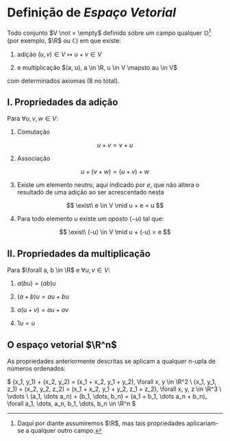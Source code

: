 # Definição de *Espaço Vetorial*

Todo conjunto $V \not = \empty$ definido sobre um campo qualquer $\mathbb D$[^1]  (por exemplo, $\R$ ou $\mathbb C$) em que existe:

1. adição $(u, v) \in V \mapsto u + v \in V$

2. e multiplicação $(a, u), a \in \R, u \in V \mapsto au \in V$

com determinados axiomas (8 no total).

## I. Propriedades da adição

Para $\forall u, v, w \in V$:

1. Comutação

$$
u + v = v + u
$$

2. Associação

$$
u + (v + w) = (u + v) + w
$$

3. Existe um elemento neutro, aqui indicado por $e$, que não altera o resultado de uma adição ao ser acrescentado nesta

$$
\exist\ e \in V \mid u + e = u
$$

4. Para  todo elemento $u$ existe um *oposto* $(-u)$ tal que:

$$
\exist\ (-u) \in V \mid u + (-u) = e
$$

## II. Propriedades da multiplicação

Para $\forall a, b \in \R$ e $\forall u, v \in V$:

1. $a(bu) = (ab)u$

2. $(a + b)u = au + bu$

3. $a(u + v) = au + av$

4. $1u = u$

## O espaço vetorial $\R^n$

As propriedades anteriormente descritas se aplicam a qualquer n-upla de números ordenados:

$
(x_1, y_1) + (x_2, y_2) = (x_1 + x_2, y_1 + y_2), \forall x, y \in \R^2 \\
(x_1, y_1, z_1) + (x_2, y_2, z_2) = (x_1 + x_2, y_1 + y_2, z_1 + z_2), \forall x, y, z \in \R^3 \\
\vdots \\
(a_1, \dots a_n) + (b_1, \dots, b_n) = (a_1 + b_1, \dots a_n + b_n), \forall a_1, \dots, a_n, b_1, \dots, b_n \in \R^n
$

[^1]: Daqui por diante assumiremos $\R$, mas tais propriedades aplicariam-se a qualquer outro campo.